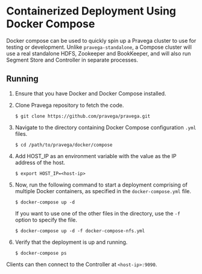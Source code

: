 <!--
Copyright (c) 2017 Dell Inc., or its subsidiaries. All Rights Reserved.

Licensed under the Apache License, Version 2.0 (the "License");
you may not use this file except in compliance with the License.
You may obtain a copy of the License at

    http://www.apache.org/licenses/LICENSE-2.0
-->
# Containerized Deployment Using Docker Compose

Docker compose can be used to quickly spin up a Pravega cluster to use for testing or development. Unlike 
`pravega-standalone`, a Compose cluster will use a real standalone HDFS, Zookeeper and BookKeeper, and will also run
Segment Store and Controller in separate processes.

## Running

1. Ensure that you have Docker and Docker Compose installed.

2. Clone Pravega repository to fetch the code.

   ```
   $ git clone https://github.com/pravega/pravega.git
   ```

3. Navigate to the directory containing Docker Compose configuration `.yml` files.

   ```
   $ cd /path/to/pravega/docker/compose
   ```

4. Add HOST_IP as an environment variable with the value as the IP address of the host.

   ```
   $ export HOST_IP=<host-ip>
   ```

5. Now, run the following command to start a deployment comprising of multiple Docker containers, as specified in the
   `docker-compose.yml` file.

   ```
   $ docker-compose up -d
   ```

   If you want to use one of the other files in the directory, use the `-f` option to specify the file.

   ```
   $ docker-compose up -d -f docker-compose-nfs.yml
   ```

6. Verify that the deployment is up and running.

   ```
   $ docker-compose ps
   ```

Clients can then connect to the Controller at `<host-ip>:9090`.

